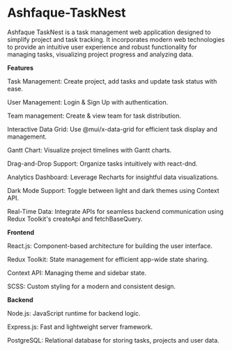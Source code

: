 # Ashfaque-TaskNest

Ashfaque TaskNest is a task management web application designed to simplify project and task tracking. It incorporates modern web technologies to provide an intuitive user experience and robust functionality for managing tasks, visualizing project progress and analyzing data.

**Features**

Task Management: Create project, add tasks and update task status with ease.

User Management: Login & Sign Up with authentication.

Team management: Create & view team for task distribution.

Interactive Data Grid: Use @mui/x-data-grid for efficient task display and management.

Gantt Chart: Visualize project timelines with Gantt charts.

Drag-and-Drop Support: Organize tasks intuitively with react-dnd.

Analytics Dashboard: Leverage Recharts for insightful data visualizations.

Dark Mode Support: Toggle between light and dark themes using Context API.

Real-Time Data: Integrate APIs for seamless backend communication using Redux Toolkit's createApi and fetchBaseQuery.

**Frontend**

React.js: Component-based architecture for building the user interface.

Redux Toolkit: State management for efficient app-wide state sharing.

Context API: Managing theme and sidebar state.

SCSS: Custom styling for a modern and consistent design.

**Backend**

Node.js: JavaScript runtime for backend logic.

Express.js: Fast and lightweight server framework.

PostgreSQL: Relational database for storing tasks, projects and user data.

